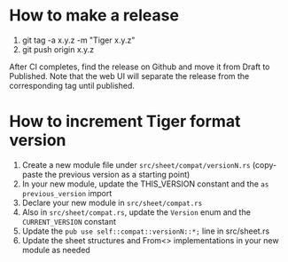 # How to make a release

1. git tag -a x.y.z -m "Tiger x.y.z"
2. git push origin x.y.z

After CI completes, find the release on Github and move it from Draft to Published.
Note that the web UI will separate the release from the corresponding tag until published.

# How to increment Tiger format version

1. Create a new module file under `src/sheet/compat/versionN.rs` (copy-paste the previous version as a starting point)
2. In your new module, update the THIS_VERSION constant and the `as previous_version` import
3. Declare your new module in `src/sheet/compat.rs`
4. Also in `src/sheet/compat.rs`, update the `Version` enum and the `CURRENT_VERSION` constant
5. Update the `pub use self::compat::versionN::*;` line in src/sheet.rs
6. Update the sheet structures and From<> implementations in your new module as needed
